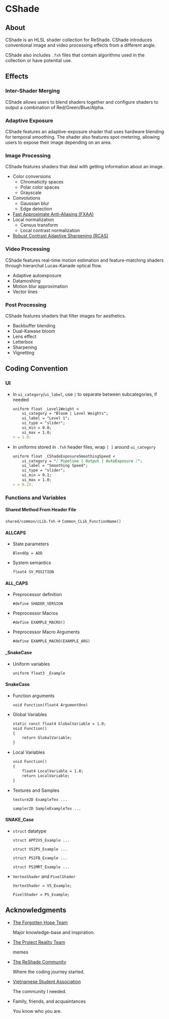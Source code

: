 
# CShade

## About

CShade is an HLSL shader collection for ReShade. CShade introduces conventional image and video processing effects from a different angle.

CShade also includes `.fxh` files that contain algorithms used in the collection or have potential use.

## Effects

### Inter-Shader Merging

CShade allows users to blend shaders together and configure shaders to output a combination of Red/Green/Blue/Alpha.

### Adaptive Exposure

CShade features an adaptive-exposure shader that uses hardware blending for temporal smoothing. The shader also features spot-metering, allowing users to expose their image depending on an area.

### Image Processing

CShade features shaders that deal with getting information about an image.

- Color conversions
  - Chromaticity spaces
  - Polar color spaces
  - Grayscale
- Convolutions
  - Gaussian blur
  - Edge detection
- [Fast Approximate Anti-Aliasing (FXAA)](https://en.wikipedia.org/wiki/Fast_approximate_anti-aliasing)
- Local normalization
  - Census transform
  - Local contrast normalization
- [Robust Contrast Adaptive Sharpening (RCAS)](https://gpuopen.com/manuals/fidelityfx_sdk/fidelityfx_sdk-page_techniques_super-resolution-upscaler/#robust-contrast-adaptive-sharpening-rcas)

### Video Processing

CShade features real-time motion estimation and feature-matching shaders through hierarchal Lucas-Kanade optical flow.

- Adaptive autoexposure
- Datamoshing
- Motion blur approximation
- Vector lines

### Post Processing

CShade features shaders that filter images for aesthetics.

- Backbuffer blending
- Dual-Kawase bloom
- Lens effect
- Letterbox
- Sharpening
- Vignetting

## Coding Convention

### UI

- In `ui_category`/`ui_label`, use `|` to separate between subcategories, if needed

  ```md
  uniform float _Level1Weight <
      ui_category = "Bloom | Level Weights";
      ui_label = "Level 1";
      ui_type = "slider";
      ui_min = 0.0;
      ui_max = 1.0;
  > = 1.0;
  ```

- In uniforms stored in `.fxh` header files, wrap `[ ]` around `ui_category`

  ```md
  uniform float _CShadeExposureSmoothingSpeed <
      ui_category = "[ Pipeline | Output | AutoExposure ]";
      ui_label = "Smoothing Speed";
      ui_type = "slider";
      ui_min = 0.1;
      ui_max = 1.0;
  > = 0.25;
  ```

### Functions and Variables

#### Shared Method From Header File

  `shared/common/cLib.fxh` -> `Common_CLib_FunctionName()`

#### ALLCAPS

- State parameters

  `BlendOp = ADD`

- System semantics

  `float4 SV_POSITION`

#### ALL_CAPS

- Preprocessor definition

  `#define SHADER_VERSION`

- Preprocessor Macros

  `#define EXAMPLE_MACRO()`

- Preprocessor Macro Arguments

  `#define EXAMPLE_MACRO(EXAMPLE_ARG)`

#### _SnakeCase

- Uniform variables

  `uniform float3 _Example`

#### SnakeCase

- Function arguments

  `void Function(float4 ArgumentOne)`

- Global Variables

  ```md
  static const float4 GlobalVariable = 1.0;
  void Function()
  {
      return GlobalVariable;
  }
  ```

- Local Variables

  ```md
  void Function()
  {
      float4 LocalVariable = 1.0;
      return LocalVariable;
  }
  ```

- Textures and Samples

  `texture2D ExampleTex ...`

  `sampler2D SampleExampleTex ...`

#### SNAKE_Case

- `struct` datatype

  `struct APP2VS_Example ...`

  `struct VS2PS_Example ...`

  `struct PS2FB_Example ...`

  `struct PS2MRT_Example ...`

- `VertexShader` and `PixelShader`

  `VertexShader = VS_Example;`

  `PixelShader = PS_Example;`

## Acknowledgments

- [The Forgotten Hope Team](http://forgottenhope.warumdarum.de/)

  Major knowledge-base and inspiration.

- [The Project Reality Team](https://www.realitymod.com/)

  memes

- [The ReShade Community](https://reshade.me/)

  Where the coding journey started.

- [Vietnamese Student Association](https://www.instagram.com/asu.vsa)

  The community I needed.

- Family, friends, and acquaintances

  You know who you are.
